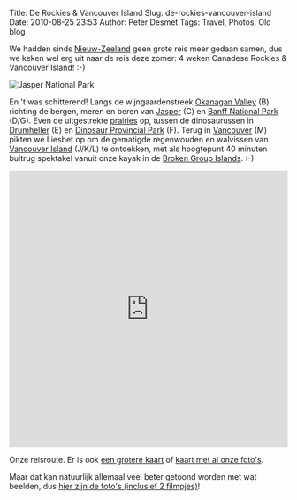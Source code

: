 Title: De Rockies & Vancouver Island
Slug: de-rockies-vancouver-island
Date: 2010-08-25 23:53
Author: Peter Desmet
Tags: Travel, Photos, Old blog

We hadden sinds [Nieuw-Zeeland]({filename}/posts/2007/daarheen-en-weer-terug.md) geen grote reis meer gedaan samen, dus we keken wel erg uit naar de reis deze zomer: 4 weken Canadese Rockies & Vancouver Island! :-)

![Jasper National Park](http://lh3.ggpht.com/_EPrm9WP-f9o/THHB4lFLTTI/AAAAAAAAEIw/CQajxhBp9mg/s800/DSC_0311.JPG)

En 't was schitterend! Langs de wijngaardenstreek [Okanagan Valley](http://en.wikipedia.org/wiki/Okanagan) (B) richting de bergen, meren en beren van [Jasper](http://en.wikipedia.org/wiki/Jasper_National_Park) (C) en [Banff National Park](http://en.wikipedia.org/wiki/Banff_National_Park) (D/G). Even de uitgestrekte [prairies](http://en.wikipedia.org/wiki/Canadian_Prairies) op, tussen de dinosaurussen in [Drumheller](http://en.wikipedia.org/wiki/Drumheller) (E) en [Dinosaur Provincial Park](http://en.wikipedia.org/wiki/Dinosaur_Provincial_Park) (F). Terug in [Vancouver](http://en.wikipedia.org/wiki/Vancouver) (M) pikten we Liesbet op om de gematigde regenwouden en walvissen van [Vancouver Island](http://en.wikipedia.org/wiki/Vancouver_Island) (J/K/L) te ontdekken, met als hoogtepunt 40 minuten bultrug spektakel vanuit onze kayak in de [Broken Group Islands](http://en.wikipedia.org/wiki/Broken_Group). :-)

<iframe width="100%" height="500" frameborder="0" scrolling="no" marginheight="0" marginwidth="0" src="http://maps.google.com/maps?f=d&source=embed&saddr=Vancouver,+British+Columbia,+Canada&daddr=Penticton,+British+Columbia,+Canada+to:Crowsnest+Hwy%2FBC-3+W+to:Jasper,+Alberta,+Canada+to:Lake+Louise,+Alberta,+Canada+to:Drumheller,+Alberta,+Canada+to:Dinosaur+Provincial+Park,+Alberta,+Canada+to:Banff,+Alberta,+Canada+to:Revelstoke,+British+Columbia,+Canada+to:Vancouver,+British+Columbia,+Canada+to:49.316171,-123.453369+to:Tofino,+British+Columbia,+Canada+to:Port+Alberni,+British+Columbia,+Canada+to:Victoria,+British+Columbia,+Canada+to:Vancouver,+British+Columbia,+Canada&hl=en&geocode=FQt57wIdQIKp-CkllQ21IO6FVDEciNbXbMfgpg%3BFXci8wIdU1Pf-Cm1ODytd2KCVDFpFRkHLelGDw%3BFb3z7QIdyzbL-A%3BFa3fJgMd6ED2-CkpPlVoCCuDUzGCKBkLvQIgHw%3BFT-PEAMdCrsS-SkRzuGgKF13UzHmvGVjezw3PA%3BFTPoEAMdYJpI-SkfH_QHgA1zUzFZkJHAi1lRTA%3BFeCnBgMdXMNa-SGNW2ppARlUdg%3BFUjqDAMdGIMc-Sn9SgyRRcpwUzFjlKzavq6vyg%3BFRY5CgMdRXX0-Cml3Wr6BTd5UzHK79a5fWQ8Tw%3BFQt57wIdQIKp-CkllQ21IO6FVDEciNbXbMfgpg%3B%3BFbIB7gIdY-F--ClDOAmwzJCJVDE1GnRaaZUQMw%3BFTeA7wIdB5mP-CnPGUTaNveIVDFthbmjwGFwgQ%3BFUP24gIdTJel-ClxYbDdi3OPVDHtSLsedPPoOA%3BFQt57wIdQIKp-CkllQ21IO6FVDEciNbXbMfgpg&mra=dpe&mrcr=8&mrsp=10&sz=9&via=2,10&sll=49.10804,-123.093567&sspn=1.125559,2.191772&ie=UTF8&t=p&ll=51.179343,-119.663086&spn=10.31064,24.741211&z=5&output=embed"></iframe>

Onze reisroute. Er is ook [een grotere kaart](http://maps.google.com/maps?f=d&source=embed&saddr=Vancouver,+British+Columbia,+Canada&daddr=Penticton,+British+Columbia,+Canada+to:Crowsnest+Hwy%2FBC-3+W+to:Jasper,+Alberta,+Canada+to:Lake+Louise,+Alberta,+Canada+to:Drumheller,+Alberta,+Canada+to:Dinosaur+Provincial+Park,+Alberta,+Canada+to:Banff,+Alberta,+Canada+to:Revelstoke,+British+Columbia,+Canada+to:Vancouver,+British+Columbia,+Canada+to:49.316171,-123.453369+to:Tofino,+British+Columbia,+Canada+to:Port+Alberni,+British+Columbia,+Canada+to:Victoria,+British+Columbia,+Canada+to:Vancouver,+British+Columbia,+Canada&hl=en&geocode=FQt57wIdQIKp-CkllQ21IO6FVDEciNbXbMfgpg%3BFXci8wIdU1Pf-Cm1ODytd2KCVDFpFRkHLelGDw%3BFb3z7QIdyzbL-A%3BFa3fJgMd6ED2-CkpPlVoCCuDUzGCKBkLvQIgHw%3BFT-PEAMdCrsS-SkRzuGgKF13UzHmvGVjezw3PA%3BFTPoEAMdYJpI-SkfH_QHgA1zUzFZkJHAi1lRTA%3BFeCnBgMdXMNa-SGNW2ppARlUdg%3BFUjqDAMdGIMc-Sn9SgyRRcpwUzFjlKzavq6vyg%3BFRY5CgMdRXX0-Cml3Wr6BTd5UzHK79a5fWQ8Tw%3BFQt57wIdQIKp-CkllQ21IO6FVDEciNbXbMfgpg%3B%3BFbIB7gIdY-F--ClDOAmwzJCJVDE1GnRaaZUQMw%3BFTeA7wIdB5mP-CnPGUTaNveIVDFthbmjwGFwgQ%3BFUP24gIdTJel-ClxYbDdi3OPVDHtSLsedPPoOA%3BFQt57wIdQIKp-CkllQ21IO6FVDEciNbXbMfgpg&mra=dpe&mrcr=8&mrsp=10&sz=9&via=2,10&sll=49.10804,-123.093567&sspn=1.125559,2.191772&ie=UTF8&t=p&ll=51.179343,-119.663086&spn=10.31064,24.741211&z=5) of [kaart met al onze foto's](http://picasaweb.google.com/lh/albumMap?uname=Peter.Desmet&aid=5508384509520120001#map).

Maar dat kan natuurlijk allemaal veel beter getoond worden met wat beelden, dus [hier zijn de foto's (inclusief 2 filmpjes)](http://picasaweb.google.com/Peter.Desmet/DeRockiesVancouverIsland)!